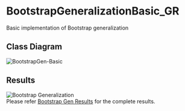 # BootstrapGeneralizationBasic_GR
Basic implementation of Bootstrap generalization

## Class Diagram
![BootstrapGen-Basic](https://github.com/AnandiKarunaratne/BootstrapGeneralizationBasic_GR/assets/49262441/ee15328c-cd90-48aa-9cf4-95859e626085)

## Results
![Bootstrap Generalization](https://github.com/AnandiKarunaratne/BootstrapGeneralizationBasic_GR/assets/49262441/53b6a611-59bb-4700-a142-797bfd81c42e)
<br/>
Please refer [Bootstrap Gen Results](https://docs.google.com/spreadsheets/d/1x2pyCCd5_V3XyqTR8A1GDyxhFh2ZTNlFwsnTPiJ3hHM/edit?usp=sharing) for the complete results.

